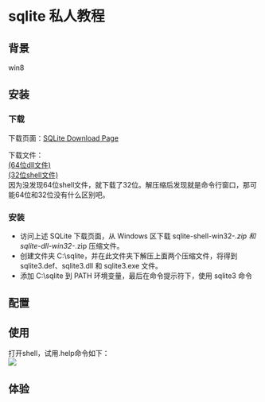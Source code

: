 # sqlite 私人教程

## 背景

win8

## 安装

### 下载  

下载页面：[SQLite Download Page](http://www.sqlite.org/download.html)  

下载文件：  
[(64位dll文件)](http://www.sqlite.org/2015/sqlite-dll-win64-x64-3090200.zip)  
[(32位shell文件)](http://www.sqlite.org/2015/sqlite-shell-win32-x86-3090200.zip)  
因为没发现64位shell文件，就下载了32位。解压缩后发现就是命令行窗口，那可能64位和32位没有什么区别吧。  

### 安装

- 访问上述 SQLite 下载页面，从 Windows 区下载 sqlite-shell-win32-*.zip 和 sqlite-dll-win32-*.zip 压缩文件。  
- 创建文件夹 C:\sqlite，并在此文件夹下解压上面两个压缩文件，将得到 sqlite3.def、sqlite3.dll 和 sqlite3.exe 文件。  
- 添加 C:\sqlite 到 PATH 环境变量，最后在命令提示符下，使用 sqlite3 命令

## 配置

## 使用

打开shell，试用.help命令如下：  
![](http://7xotr7.com1.z0.glb.clouddn.com/15-12-3/14603097.jpg)

## 体验

